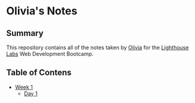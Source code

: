# Olivia's Notes

## Summary
This repository contains all of the notes taken by [Olivia](https://github.com/owong83) for the [Lighthouse Labs](https://www.lighthouselabs.ca/) Web Development Bootcamp.

## Table of Contens
* [Week 1](/Week_1)
  * [Day 1](/Day_1)

